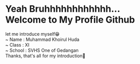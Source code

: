 <div>
 <h1>Yeah Bruhhhhhhhhhhhh...<br>Welcome to My Profile Github</h1>
 <p>
  let me introduce myself😁<br>
  ~ Name : Muhammad Khoirul Huda<br>
  ~ Class : XI<br>
  ~ School : SVHS One of Gedangan<br>
  Thanks, that's all for my introduction🥶
 </p>
</div>
